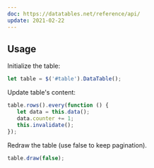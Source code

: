 ```yaml
---
doc: https://datatables.net/reference/api/
update: 2021-02-22
---
```


## Usage

Initialize the table:

```javascript
let table = $('#table').DataTable();
```

Update table's content:

```javascript
table.rows().every(function () {
   let data = this.data();
   data.counter += 1;
   this.invalidate();
});
```

Redraw the table (use false to keep pagination).

```javascript
table.draw(false);
```

